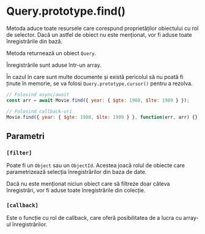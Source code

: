 # Query.prototype.find()

Metoda aduce toate resursele care corespund proprietăților obiectului cu rol de selector. Dacă un astfel de obiect nu este menționat, vor fi aduse toate înregistrările din bază.

Metoda returnează un obiect `Query`.

Înregistrările sunt aduse într-un array.

În cazul în care sunt multe documente și există pericolul să nu poată fi ținute în memorie, se va folosi `Query.prototype.cursor()` pentru a rezolva.

```javascript
// Folosind async/await
const arr = await Movie.find({ year: { $gte: 1980, $lte: 1989 } });

// Folosind callback-uri
Movie.find({ year: { $gte: 1980, $lte: 1989 } }, function(err, arr) {});
```

## Parametri

### `[filter]`

Poate fi un `Object` sau un `ObjectId`. Acestea joacă rolul de obiecte care parametrizează selecția înregistrărilor din baza de date.

Dacă nu este menționat niciun obiect care să filtreze doar câteva înregistrări, vor fi aduse toate înregistrările din colecție.

### `[callback]`

Este o funcție cu rol de callback, care oferă posibilitatea de a lucra cu array-ul înregistrărilor.
